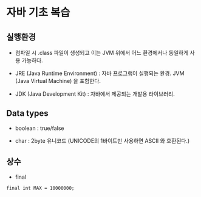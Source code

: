 # 자바 기초 복습

## 실행환경

- 컴파일 시 .class 파일이 생성되고 이는 JVM 위에서 어느 환경에서나 동일하게 사용 가능하다. 

- JRE (Java Runtime Environment) : 자바 프로그램이 실행되는 환경. JVM (Java Virtual Machine) 을 포함한다. 

- JDK (Java Development Kit) : 자바에서 제공되는 개발용 라이브러리. 

## Data types 

- boolean : true/false 

- char : 2byte 유니코드 (UNICODE의 1바이트만 사용하면 ASCII 와 호환된다.) 

## 상수 

- final
```
final int MAX = 10000000;
```



